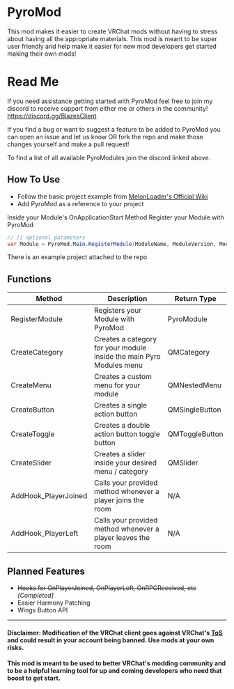 # PyroMod
This mod makes it easier to create VRChat mods without having to stress about having all the appropriate materials. This mod is meant to be super user friendly and help make it easier for new mod developers get started making their own mods!

# Read Me
If you need assistance getting started with PyroMod feel free to join my discord to receive support from either me or others in the community!
https://discord.gg/BlazesClient

If you find a bug or want to suggest a feature to be added to PyroMod you can open an issue and let us know OR fork the repo and make those changes yourself and make a pull request!

To find a list of all available PyroModules join the discord linked above.

## How To Use

- Follow the basic project example from [MelonLoader's Official Wiki](https://melonwiki.xyz/#/modders/quickstart?id=basic-mod-setup)
- Add PyroMod as a reference to your project

Inside your Module's OnApplicationStart Method Register your Module with PyroMod
```cs
// [] optional parameters
var Module = PyroMod.Main.RegisterModule(ModuleName, ModuleVersion, ModuleAuthor, [ModuleColor], [ModuleDownloadURL]);
```

There is an example project attached to the repo

## Functions
| Method  | Description | Return Type |
| ------------- | ------------- | ------------- |
| RegisterModule  | Registers your Module with PyroMod  | PyroModule |
| CreateCategory | Creates a category for your module inside the main Pyro Modules menu  | QMCategory |
| CreateMenu | Creates a custom menu for your module | QMNestedMenu |
| CreateButton | Creates a single action button | QMSingleButton |
| CreateToggle | Creates a double action button toggle button | QMToggleButton |
| CreateSlider | Creates a slider inside your desired menu / category | QMSlider |
| AddHook_PlayerJoined | Calls your provided method whenever a player joins the room | N/A |
| AddHook_PlayerLeft | Calls your provided method whenever a player leaves the room | N/A |

## Planned Features
- ~~Hooks for OnPlayerJoined, OnPlayerLeft, OnRPCReceived, etc~~ *[Completed]*
- Easier Harmony Patching
- Wings Button API
---
#### Disclaimer: Modification of the VRChat client goes against VRChat's <a href="https://hello.vrchat.com/legal">ToS</a> and could result in your account being banned. Use mods at your own risks.
#### This mod is meant to be used to better VRChat's modding community and to be a helpful learning tool for up and coming developers who need that boost to get start.

